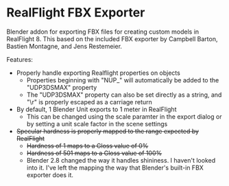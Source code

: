 # RealFlight FBX Exporter

Blender addon for exporting FBX files for creating custom models in
RealFlight 8. This based on the included FBX exporter by Campbell Barton,
Bastien Montagne, and Jens Restemeier.

Features:
* Properly handle exporting Realflight properties on objects
  * Properties beginning with "NUP_" will automatically be added to the
  "UDP3DSMAX" property
  * The "UDP3DSMAX" property can also be set directly as a string, and "\r"
  is properly escaped as a carriage return
* By default, 1 Blender Unit exports to 1 meter in RealFlight
  * This can be changed using the scale paramter in the export dialog or by
  setting a unit scale factor in the scene settings
* ~~Specular hardness is properly mapped to the range expected by RealFlight~~
  * ~~Hardness of 1 maps to a Gloss value of 0%~~
  * ~~Hardness of 501 maps to a Gloss value of 100%~~
  * Blender 2.8 changed the way it handles shininess. I haven't looked into it. I've left the mapping the way that Blender's built-in FBX exporter does it.
